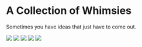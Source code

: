 # A Collection of Whimsies

Sometimes you have ideas that just have to come out.

<div class="whimsy-gallery">
  <a href="./longest-game-the"><img src="/img/whimsies/longest_game-860x1147.jpg" /></a>
  <a href="./noah-the-culling"><img src="/img/whimsies/noah_the_culling-860x1147.jpg" /></a>
  <a href="./peter-rabbit"><img src="/img/whimsies/peter-rabbit.jpg" /></a>
  <a href="./tuxedo-bear"><img src="/img/whimsies/tuxedo-bear.jpg" /></a>
  <a href="./wages-of-avarice-the"><img src="/img/whimsies/wages_of_avarice-860x1147.jpg" /></a>
</div>